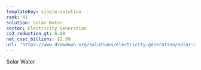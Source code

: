 ```yaml
---
templateKey: single-solution
rank: 41
solution: Solar Water
sector: Electricity Generation
co2_reduction_gt: 6.08
net_cost_billions: $2.99
url: 'https://www.drawdown.org/solutions/electricity-generation/solar-water'
---
```


Solar Water